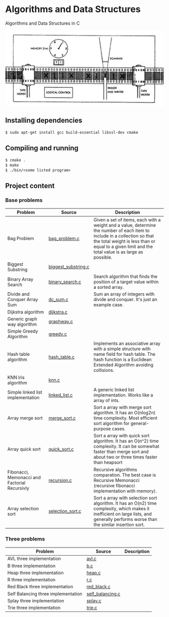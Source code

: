 # Algorithms and Data Structures

Algorithms and Data Structures in C

![](./assets/docs/turing-machine.jpg)

## Installing dependencies

```
$ sudo apt-get install gcc build-essential libssl-dev cmake
```

## Compiling and running

```
$ cmake .
$ make
$ ./bin/<some listed program>
```

## Project content

### Base problems

| Problem                                       | Source                                                    | Description                                                                                                                                                                                                                     |
| --------------------------------------------- | --------------------------------------------------------- | ------------------------------------------------------------------------------------------------------------------------------------------------------------------------------------------------------------------------------- |
| Bag Problem                                   | [bag_problem.c](./src/grokking/bag_problem.c)             | Given a set of items, each with a weight and a value, determine the number of each item to include in a collection so that the total weight is less than or equal to a given limit and the total value is as large as possible. |
| Biggest Substring                             | [biggest_substring.c](./src/grokking/biggest_substring.c) |                                                                                                                                                                                                                                 |
| Binary Array Search                           | [binary_search.c](./src/grokking/binary_search.c)         | Search algorithm that finds the position of a target value within a sorted array.                                                                                                                                               |
| Divide and Conquer Array Sum                  | [dc_sum.c](./src/grokking/dc_sum.c)                       | Sum an array of integers with divide and conquer. It's just an example case.                                                                                                                                                    |
| Dijkstra algorithm                            | [dijkstra.c](./src/grokking/dijkstra.c)                   |                                                                                                                                                                                                                                 |
| Generic graph way algorithm                   | [graphway.c](./src/grokking/graphway.c)                   |                                                                                                                                                                                                                                 |
| Simple Greedy Algorithm                       | [greedy.c](./src/grokking/greedy.c)                       |                                                                                                                                                                                                                                 |
| Hash table algorithm                          | [hash_table.c](./src/grokking/hash_table.c)               | Implements an associative array with a simple structure with name field for hash table. The hash function is a Euclidean Extended Algorithm avoiding collisions.                                                                |
| KNN Iris algorithm                            | [knn.c](./src/grokking/knn.c)                             |                                                                                                                                                                                                                                 |
| Simple linked list implementation             | [linked_list.c](./src/grokking/linked_list.c)             | A generic linked list implementation. Works like a array of ints.                                                                                                                                                               |
| Array merge sort                              | [merge_sort.c](./src/grokking/merge_sort.c)               | Sort a array with merge sort algorithm. It has an O(nlog2n) time complexity. Most efficient sort algorithm for general-purpose cases.                                                                                           |
| Array quick sort                              | [quick_sort.c](./src/grokking/quick_sort.c)               | Sort a array with quick sort algorithm. It has an O(n^2) time complexity. It can be somewhat faster than merge sort and about two or three times faster than heapsort                                                           |
| Fibonacci, Memonacci and Factorial Recursivly | [recursion.c](./src/grokking/recursion.c)                 | Recursive algorithms comparation. The best case is Recursive Memonacci (recursive fibonacci implementation with memory).                                                                                                        |
| Array selection sort                          | [selection_sort.c](./src/grokking/selection_sort.c)       | Sort a array with selection sort algorithm. It has an O(n2) time complexity, which makes it inefficient on large lists, and generally performs worse than the similar insertion sort.                                           |

### Three problems

| Problem                             | Source                                                    | Description |
| ----------------------------------- | --------------------------------------------------------- | ----------- |
| AVL three implementation            | [avl.c](./src/grokking/three/avl.c)                       |             |
| B three implementation              | [b.c](./src/grokking/three/b.c)                           |             |
| Heap three implementation           | [heap.c](./src/grokking/three/heap.c)                     |             |
| R three implementation              | [r.c](./src/grokking/three/r.c)                           |             |
| Red Black three implementation      | [red_black.c](./src/grokking/three/red_black.c)           |             |
| Self Balancing three implementation | [self_balancing.c](./src/grokking/three/self_balancing.c) |             |
| Splay three implementation          | [splay.c](./src/grokking/three/splay.c)                   |             |
| Trie three implementation           | [trie.c](./src/grokking/three/trie.c)                     |             |